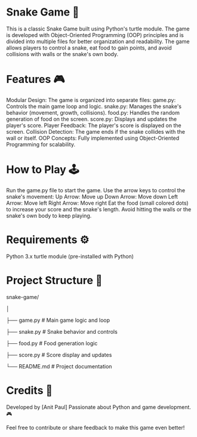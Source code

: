 # Snake Game 🐍
This is a classic Snake Game built using Python's turtle module. The game is developed with Object-Oriented Programming (OOP) principles and is divided into multiple files for better organization and readability. The game allows players to control a snake, eat food to gain points, and avoid collisions with walls or the snake's own body.

# Features 🎮
Modular Design: The game is organized into separate files:
game.py: Controls the main game loop and logic.
snake.py: Manages the snake's behavior (movement, growth, collisions).
food.py: Handles the random generation of food on the screen.
score.py: Displays and updates the player's score.
Player Feedback: The player's score is displayed on the screen.
Collision Detection: The game ends if the snake collides with the wall or itself.
OOP Concepts: Fully implemented using Object-Oriented Programming for scalability.
# How to Play 🕹️
Run the game.py file to start the game.
Use the arrow keys to control the snake's movement:
Up Arrow: Move up
Down Arrow: Move down
Left Arrow: Move left
Right Arrow: Move right
Eat the food (small colored dots) to increase your score and the snake's length.
Avoid hitting the walls or the snake's own body to keep playing.
# Requirements ⚙️
Python 3.x
turtle module (pre-installed with Python)
# Project Structure 📂
snake-game/

│

├── game.py       # Main game logic and loop

├── snake.py      # Snake behavior and controls

├── food.py       # Food generation logic

├── score.py      # Score display and updates

└── README.md     # Project documentation
# Credits 🙌
Developed by [Anit Paul]
Passionate about Python and game development. 🎮

Feel free to contribute or share feedback to make this game even better!
